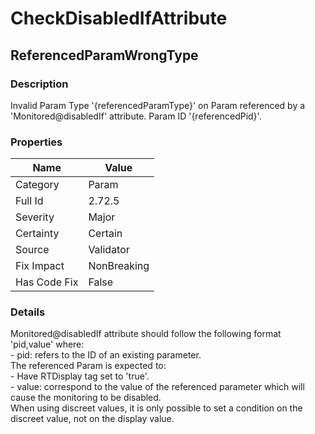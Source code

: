 ﻿---  
uid: Validator_2_72_5  
---

# CheckDisabledIfAttribute

## ReferencedParamWrongType

### Description

Invalid Param Type '{referencedParamType}' on Param referenced by a 'Monitored@disabledIf' attribute. Param ID '{referencedPid}'.

### Properties

| Name         | Value       |
| ------------ | ----------- |
| Category     | Param       |
| Full Id      | 2.72.5      |
| Severity     | Major       |
| Certainty    | Certain     |
| Source       | Validator   |
| Fix Impact   | NonBreaking |
| Has Code Fix | False       |

### Details

Monitored@disabledIf attribute should follow the following format 'pid,value' where:  
\- pid: refers to the ID of an existing parameter.  
  The referenced Param is expected to:  
    \- Have RTDisplay tag set to 'true'.  
\- value: correspond to the value of the referenced parameter which will cause the monitoring to be disabled.  
  When using discreet values, it is only possible to set a condition on the discreet value, not on the display value.
